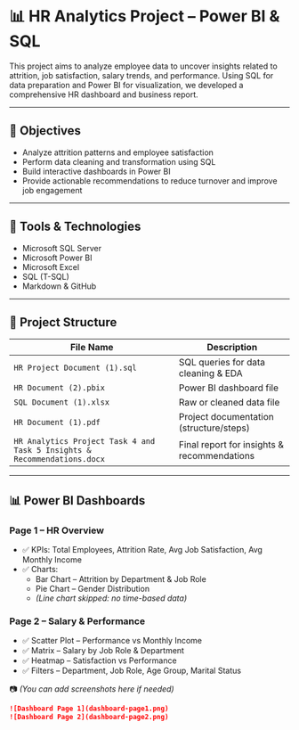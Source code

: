 # 📊 HR Analytics Project – Power BI & SQL

This project aims to analyze employee data to uncover insights related to attrition, job satisfaction, salary trends, and performance. Using SQL for data preparation and Power BI for visualization, we developed a comprehensive HR dashboard and business report.

---

## 🎯 Objectives

- Analyze attrition patterns and employee satisfaction
- Perform data cleaning and transformation using SQL
- Build interactive dashboards in Power BI
- Provide actionable recommendations to reduce turnover and improve job engagement

---

## 🧰 Tools & Technologies

- Microsoft SQL Server
- Microsoft Power BI
- Microsoft Excel
- SQL (T-SQL)
- Markdown & GitHub

---

## 📁 Project Structure

| File Name | Description |
|----------|-------------|
| `HR Project Document (1).sql` | SQL queries for data cleaning & EDA |
| `HR Document (2).pbix` | Power BI dashboard file |
| `SQL Document (1).xlsx` | Raw or cleaned data file |
| `HR Document (1).pdf` | Project documentation (structure/steps) |
| `HR Analytics Project Task 4 and Task 5 Insights & Recommendations.docx` | Final report for insights & recommendations |

---

## 📊 Power BI Dashboards

### Page 1 – HR Overview

- ✅ KPIs: Total Employees, Attrition Rate, Avg Job Satisfaction, Avg Monthly Income
- ✅ Charts: 
  - Bar Chart – Attrition by Department & Job Role
  - Pie Chart – Gender Distribution
  - *(Line chart skipped: no time-based data)*

### Page 2 – Salary & Performance

- ✅ Scatter Plot – Performance vs Monthly Income  
- ✅ Matrix – Salary by Job Role & Department  
- ✅ Heatmap – Satisfaction vs Performance  
- ✅ Filters – Department, Job Role, Age Group, Marital Status

📷 *(You can add screenshots here if needed)*

```markdown
![Dashboard Page 1](dashboard-page1.png)
![Dashboard Page 2](dashboard-page2.png)


